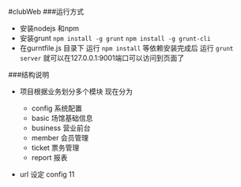 #clubWeb
###运行方式
   - 安装nodejs 和npm
   - 安装grunt `npm install -g grunt` `npm install -g grunt-cli`
   - 在gurntfile.js 目录下 运行 `npm install`  等依赖安装完成后 运行 `grunt server` 就可以在127.0.0.1:9001端口可以访问到页面了

###结构说明
   - 项目根据业务划分多个模块 现在分为
      - config    系统配置
      - basic     场馆基础信息
      - business  营业前台
      - member    会员管理
      - ticket    票务管理
      - report    报表

   - url 设定
     config
11